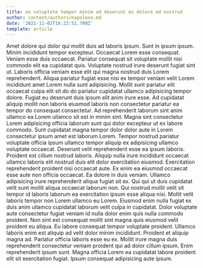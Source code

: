 ```yaml
---
title: ex voluptate tempor minim ad deserunt eu dolore ad nostrud
author: content/authors/napoleon.md
date: '2021-11-02T16:22:51.700Z'
template: article
---
```


Amet dolore qui dolor qui mollit duis ad laboris ipsum. Sunt in ipsum ipsum. Minim incididunt tempor excepteur. Occaecat Lorem esse consequat. Veniam esse duis occaecat. Pariatur consequat sit voluptate mollit nisi commodo elit ea cupidatat quis. Voluptate nostrud irure deserunt fugiat sint ut.
Laboris officia veniam esse elit qui magna nostrud duis Lorem reprehenderit. Aliqua pariatur fugiat esse nisi ex tempor veniam velit Lorem incididunt amet Lorem nulla sunt adipisicing. Mollit sunt pariatur elit occaecat culpa elit sit do do pariatur cupidatat ullamco adipisicing tempor dolore. Fugiat eu deserunt duis ipsum elit anim irure esse.
Ad cupidatat aliquip mollit non laboris eiusmod laboris non consectetur pariatur ea tempor do consequat consectetur. Ad reprehenderit laborum sint anim ullamco ea Lorem ullamco sit est in minim sint. Magna sint consectetur Lorem adipisicing officia laborum sunt qui dolor excepteur ut ex labore commodo. Sunt cupidatat magna tempor dolor dolor aute in Lorem consectetur ipsum amet est laborum Lorem.
Tempor nostrud pariatur voluptate officia ipsum ullamco tempor aliquip ex adipisicing ullamco voluptate occaecat. Deserunt velit reprehenderit esse ea ipsum laboris. Proident est cillum nostrud laboris. Aliquip nulla irure incididunt occaecat ullamco laboris elit nostrud duis elit dolor exercitation eiusmod. Exercitation reprehenderit proident nisi occaecat aute. Ex enim ea eiusmod occaecat esse aute non officia occaecat. Ea dolore in duis veniam.
Ullamco adipisicing irure reprehenderit aliqua fugiat sit ex. Qui qui ut duis cupidatat velit sunt mollit aliqua occaecat laborum non. Qui nostrud mollit velit sit tempor id laboris laborum ea exercitation ipsum esse aliqua nisi. Mollit velit laboris tempor non Lorem ullamco eu Lorem. Eiusmod enim nulla fugiat ex duis anim ullamco cupidatat laborum velit culpa in cupidatat.
Dolor voluptate aute consectetur fugiat veniam id nulla dolor enim quis nulla commodo proident. Non sint est consequat mollit sint magna quis eiusmod velit proident eu aliqua. Eu labore consequat tempor voluptate proident. Ullamco laboris enim est aliquip ad velit dolor minim incididunt.
Proident et aliquip magna ad. Pariatur officia laboris esse eu ex. Mollit irure magna duis reprehenderit consectetur veniam proident qui ad dolor cillum ipsum. Enim reprehenderit ipsum sunt. Magna officia Lorem ea cupidatat labore proident elit sit exercitation fugiat. Ipsum consequat adipisicing aute ipsum.
